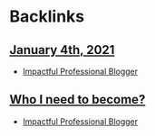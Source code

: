 
# Backlinks
## [January 4th, 2021](<January 4th, 2021.md>)
- [Impactful Professional Blogger](<Impactful Professional Blogger.md>)

## [Who I need to become?](<Who I need to become?.md>)
- [Impactful Professional Blogger](<Impactful Professional Blogger.md>)


